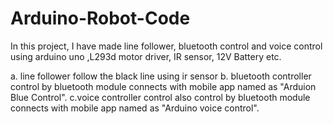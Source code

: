 # Arduino-Robot-Code
In this project, I have made line follower, bluetooth control and voice control using arduino uno ,L293d motor driver, IR sensor, 12V Battery etc.

a. line follower follow the black line using ir sensor
b. bluetooth controller control by bluetooth module connects with mobile app named as "Arduion Blue Control".
c.voice controller control also control by bluetooth module connects with mobile app named as "Arduino voice control".
